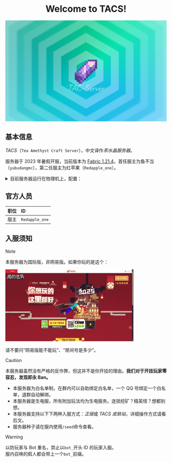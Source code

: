 <h1 align="center">Welcome to TACS!</h1>

![TACS Banner](./assets/wallpaper.png)

## 基本信息

*TACS*（`Tea Amethyst Craft Server`），中文译作*茶水晶服务器*。

服务器于 2023 年暑假开服，当前版本为 [Fabric 1.21.4](https://fabricmc.net/2024/12/02/1214.html)，首任服主为鱼不当（`yubudangmc`），第二任服主为红苹果（`Redapple_one`）。

<details><summary>目前服务器运行在物理机上，配置：</summary><ul><br>
<li>i5-13600K</li>
<li>32GB DDR4 RAM</li>
<li>B60T Dual-tower 260W TDP</li>
<li>12025 Case Fan 2000 RPM * 6</li>
</ul></details>

## 官方人员

|职位|ID|
|:-:|:--|
|服主|`Redapple_one`|

## 入服须知

> [!NOTE]
>
> 本服务器为国际版，非网易版。如果你玩的是这个：
>
> <img src="./assets/wy.png" alt="Netease Minecraft" width="400"/>
>
> 请不要问“网易版能不能玩”、“房间号是多少”。

> [!CAUTION]
>
> 本服务器虽然没有严格的反作弊，但这并不是你开挂的理由。**我们对于开挂玩家零容忍，发现即永 Ban。**

- 本服务器为白名单制，在群内可以自助绑定白名单，一个 QQ 号绑定一个白名单，退群自动解绑。
- 本服务器是生电服，所有附加玩法均为生电服务。连锁挖矿？精英怪？想都别想。
- 本服务器支持以下下两种入服方式：*正版*或 *TACS 皮肤站*，详细操作方式请看后文。
- 服务器种子请在服内使用`/seed`命令查看。

> [!WARNING]
>
> 以防玩家与 Bot 重名，禁止以`bot_`开头 ID 的玩家入服。  
> 服内召唤的假人都会带上一个`bot_`前缀。
